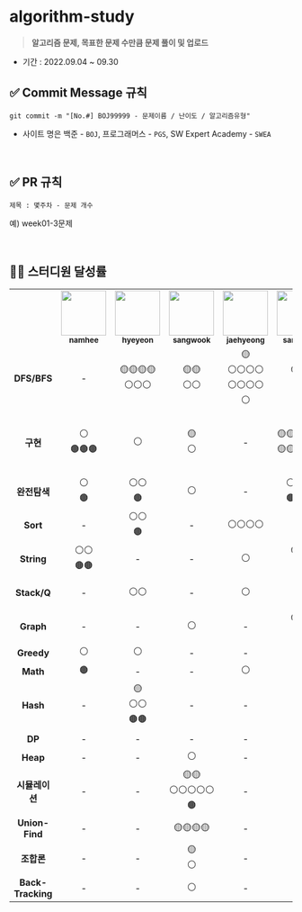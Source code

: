 # algorithm-study

> **알고리즘 문제, 목표한 문제 수만큼 문제 풀이 및 업로드**

- 기간 : 2022.09.04 ~ 09.30

## ✅ Commit Message 규칙

```
git commit -m "[No.#] BOJ99999 - 문제이름 / 난이도 / 알고리즘유형"
```

- 사이트 명은 백준 - `BOJ`, 프로그래머스 - `PGS`, SW Expert Academy - `SWEA`

<br/>

## ✅ PR 규칙

```
제목 : 몇주차 - 문제 개수
```

예) week01-3문제

<br/>

## 👨‍💻 스터디원 달성률

<table>
  <tr>
    <td></td>   
    <td align="center">
      <a href="https://github.com/nhee0410">
      <img src="https://avatars.githubusercontent.com/u/49919262?v=4?s=100" width="80px;" alt="">
      <br>
      <a href="https://github.com/nhee0410"><sub><b>namhee</b>
    </td>    
    <td align="center">
      <a href="https://github.com/henginthere">
      <img src="https://avatars.githubusercontent.com/henginthere" width="80px;" alt="">
      <br>
      <a href="https://github.com/henginthere"><sub><b>hyeyeon</b>
    </td>
     <td align="center">
      <a href="https://github.com/jdsaeyqo">
      <img src="https://avatars.githubusercontent.com/jdsaeyqo" width="80px;" alt="">
      <br>
      <a href="https://github.com/jdsaeyqo"><sub><b>sangwook</b>
    </td>       
    <td align="center">
      <a href="https://github.com/forlivd">
      <img src="https://avatars.githubusercontent.com/forlivd" width="80px;" alt="">
      <br>
      <a href="https://github.com/forlivd"><sub><b>jaehyeong</b>
    </td>
    <td align="center">
      <a href="https://github.com/SangWoo-Han97">
      <img src="https://avatars.githubusercontent.com/SangWoo-Han97" width="80px;" alt="">
      <br>
      <a href="https://github.com/SangWoo-Han97"><sub><b>sangwoo</b>
    </td>
    <td align="center">
      <a href="https://github.com/JeongBJ">
      <img src="https://avatars.githubusercontent.com/JeongBJ" width="80px;" alt="">
      <br>
      <a href="https://github.com/JeongBJ"><sub><b>bongjin</b>
    </td>            
  </tr>
  <tr>
    <td align="center"><b>DFS/BFS</b></td> <!-- 5/28 -->
    <td align="center">-</td>
    <td align="center">🟡🟡🟡🟡<br/>⚪⚪⚪</td>
    <td align="center">🟡🟡<br/>⚪⚪</td>        
    <td align="center">🟡<br/>⚪⚪⚪⚪<br/>⚪⚪⚪⚪<br/>⚪</td>
    <td align="center">🟡🟡<br/>⚪</td>
    <td align="center">🟡🟡🟡<br/>⚪</td>
  </tr>
  <tr>
    <td align="center"><b>구현</b></td> <!-- 5/20 -->
    <td align="center">⚪<br/>🟤🟤🟤</td>
    <td align="center">⚪</td>
    <td align="center">🟡<br/>⚪</td>        
    <td align="center">-</td>
    <td align="center">🟢<br/>🟡🟡🟡🟡🟡<br/>🟡🟡🟡🟡🟡<br/>⚪</td>
    <td align="center">🟤</td>               
  </tr>
  <tr>
    <td align="center"><b>완전탐색</b></td> <!-- 4/12 -->
    <td align="center">⚪<br/>🟤</td>
    <td align="center">⚪⚪<br/>🟤</td>
    <td align="center">⚪</td>        
    <td align="center">-</td>
    <td align="center">⚪⚪⚪<br/>🟤🟤🟤</td>
    <td align="center">-</td>             
  </tr>  
  <tr>
    <td align="center"><b>Sort</b></td> <!-- 4/9 -->
    <td align="center">-</td>
    <td align="center">⚪⚪<br/>🟤</td>
    <td align="center">-</td>        
    <td align="center">⚪⚪⚪⚪</td>
    <td align="center">🟤</td>
    <td align="center">⚪</td>      
  </tr>
  <tr>
    <td align="center"><b>String</b></td> <!-- 3/8 -->
    <td align="center">⚪⚪<br/>🟤🟤</td>
    <td align="center">-</td>
    <td align="center">-</td>        
    <td align="center">⚪</td>
    <td align="center">🟡🟡<br/>⚪</td>
    <td align="center">-</td>              
</tr>    
  <tr>
    <td align="center"><b>Stack/Q</b></td> <!-- 3/5 -->
    <td align="center">-</td>
    <td align="center">⚪⚪</td>
    <td align="center">-</td>        
    <td align="center">⚪</td>
    <td align="center">⚪<br/>🟤</td>
    <td align="center">-</td>              
  </tr>      
  <tr>
    <td align="center"><b>Graph</b></td> <!-- 3/5 -->
    <td align="center">-</td>
    <td align="center">-</td>
    <td align="center">⚪</td>        
    <td align="center">-</td>
    <td align="center">🟡🟡<br/>⚪</td>
    <td align="center">🟡</td>    
  </tr>
  <tr>
    <td align="center"><b>Greedy</b></td> <!-- 3/3 -->
    <td align="center">⚪</td>
    <td align="center">⚪</td>
    <td align="center">-</td>        
    <td align="center">-</td>
    <td align="center">⚪</td>
    <td align="center">-</td>    
  </tr>
  <tr>
    <td align="center"><b>Math</b></td> <!-- 3/3 -->
    <td align="center">🟤</td>
    <td align="center">-</td>
    <td align="center">-</td>        
    <td align="center">⚪</td>
    <td align="center">-</td>
    <td align="center">🟤</td>    
  </tr>
  <tr>
    <td align="center"><b>Hash</b></td> <!-- 2/6 -->
    <td align="center">-</td>
    <td align="center">🟡<br/>⚪⚪<br/>🟤🟤</td>
    <td align="center">-</td>        
    <td align="center">-</td>
    <td align="center">🟤</td>
    <td align="center">-</td>    
  </tr
  <tr>
    <td align="center"><b>DP</b></td> <!-- 2/3 -->
    <td align="center">-</td>
    <td align="center">-</td>
    <td align="center">-</td>        
    <td align="center">-</td>
    <td align="center">🟡</td>
    <td align="center">⚪⚪</td>    
  </tr>
  <tr>
    <td align="center"><b>Heap</b></td> <!-- 2/2 -->
    <td align="center">-</td>
    <td align="center">-</td>
    <td align="center">⚪</td>        
    <td align="center">-</td>
    <td align="center">⚪</td>
    <td align="center">-</td>    
  </tr>

  <tr>
    <td align="center"><b>시뮬레이션</b></td> <!-- 1/8 -->
    <td align="center">-</td>
    <td align="center">-</td>
    <td align="center">🟡🟡<br/>⚪⚪⚪⚪⚪<br/>🟤</td>        
    <td align="center">-</td>
    <td align="center">-</td>
    <td align="center">-</td>    
  </tr>
  <tr>
    <td align="center"><b>Union-Find</b></td> <!-- 1/4 -->
    <td align="center">-</td>
    <td align="center">-</td>
    <td align="center">🟡🟡🟡🟡</td>        
    <td align="center">-</td>
    <td align="center">-</td>
    <td align="center">-</td>    
  </tr>
  <tr>
    <td align="center"><b>조합론</b></td> <!-- 1/2 -->
    <td align="center">-</td>
    <td align="center">-</td>
    <td align="center">🟡<br/>⚪</td>        
    <td align="center">-</td>
    <td align="center">-</td>
    <td align="center">-</td>    
  </tr>
  <tr>
    <td align="center"><b>Back-Tracking</b></td> <!-- 1/1 -->
    <td align="center">-</td>
    <td align="center">-</td>
    <td align="center">⚪</td>        
    <td align="center">-</td>
    <td align="center">-</td>
    <td align="center">-</td>    
  </tr>
</table>
